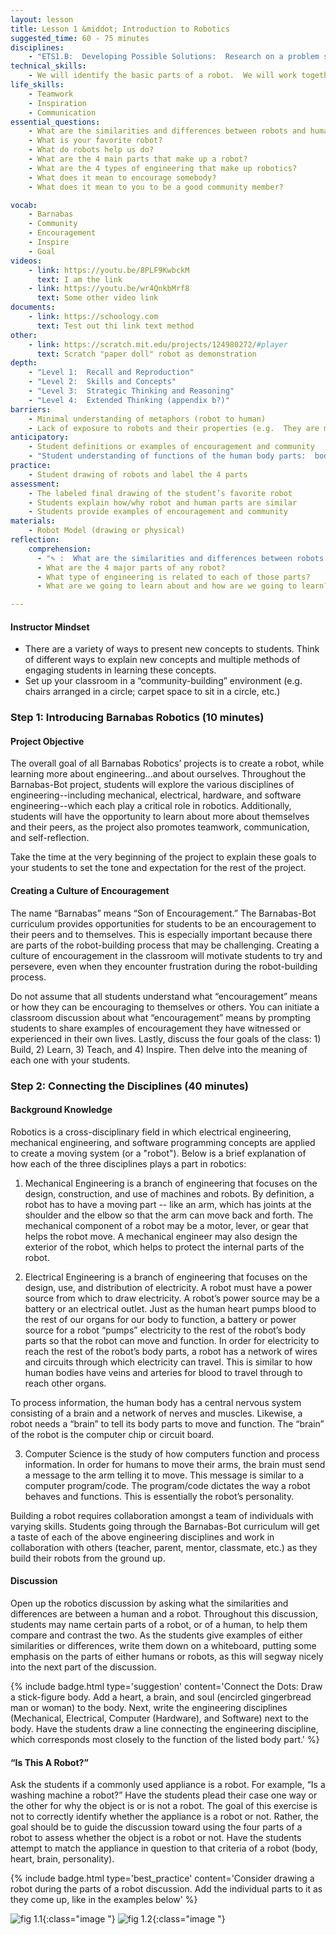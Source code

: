 ```yaml
---
layout: lesson
title: Lesson 1 &middot; Introduction to Robotics
suggested_time: 60 - 75 minutes
disciplines:
    - "ETS1.B:  Developing Possible Solutions:  Research on a problem should be carried out before beginning to design a solution.  (3-5-ETS1-2)"
technical_skills:
    - We will identify the basic parts of a robot.  We will work together to build, learn, teach, and inspire.
life_skills:
    - Teamwork
    - Inspiration
    - Communication
essential_questions:
    - What are the similarities and differences between robots and humans?  
    - What is your favorite robot?  
    - What do robots help us do?  
    - What are the 4 main parts that make up a robot?  
    - What are the 4 types of engineering that make up robotics?  
    - What does it mean to encourage somebody?  
    - What does it mean to you to be a good community member?  

vocab:
    - Barnabas
    - Community
    - Encouragement
    - Inspire
    - Goal
videos:
    - link: https://youtu.be/8PLF9KwbckM 
      text: I am the link
    - link: https://youtu.be/wr4QnkbMrf8  
      text: Some other video link
documents:
    - link: https://schoology.com
      text: Test out thi link text method
other:
    - link: https://scratch.mit.edu/projects/124980272/#player
      text: Scratch "paper doll" robot as demonstration
depth:
    - "Level 1:  Recall and Reproduction"
    - "Level 2:  Skills and Concepts"
    - "Level 3:  Strategic Thinking and Reasoning"
    - "Level 4:  Extended Thinking (appendix b?)"
barriers:
    - Minimal understanding of metaphors (robot to human)  
    - Lack of exposure to robots and their properties (e.g.  They are machines; they take commands in the form of code; they are not human; they can perform repetitive action)
anticipatory:
    - Student definitions or examples of encouragement and community  
    - "Student understanding of functions of the human body parts:  body, brain, heart, and soul"
practice:
    - Student drawing of robots and label the 4 parts
assessment:
    - The labeled final drawing of the student’s favorite robot
    - Students explain how/why robot and human parts are similar  
    - Students provide examples of encouragement and community
materials:
    - Robot Model (drawing or physical)
reflection:
    comprehension: 
      - "✎ :  What are the similarities and differences between robots and humans?"
      - What are the 4 major parts of any robot?
      - What type of engineering is related to each of those parts?
      - What are we going to learn about and how are we going to learn?

---
```


#### Instructor Mindset
* There are a variety of ways to present new concepts to students.  Think of different ways to explain new concepts and multiple methods of engaging students in learning these concepts.
* Set up your classroom in a “community-building” environment (e.g. chairs arranged in a circle; carpet space to sit in a circle, etc.)

### Step 1: Introducing Barnabas Robotics (10 minutes)
#### Project Objective
The overall goal of all Barnabas Robotics’ projects is to create a robot, while learning more about engineering...and about ourselves.  Throughout the Barnabas-Bot project, students will explore the various disciplines of engineering--including mechanical, electrical, hardware, and software engineering--which each play a critical role in robotics.  Additionally, students will have the opportunity to learn about more about themselves and their peers, as the project also promotes teamwork, communication, and self-reflection.

Take the time at the very beginning of the project to explain these goals to your students to set the tone and expectation for the rest of the project.

#### Creating a Culture of Encouragement
The name “Barnabas” means “Son of Encouragement.”  The Barnabas-Bot curriculum provides opportunities for students to be an encouragement to their peers and to themselves.  This is especially important because there are parts of the robot-building process that may be challenging.  Creating a culture of encouragement in the classroom will motivate students to try and persevere, even when they encounter frustration during the robot-building process.

Do not assume that all students understand what “encouragement” means or how they can be encouraging to themselves or others.  You can initiate a classroom discussion about what “encouragement” means by prompting students to share examples of encouragement they have witnessed or experienced in their own lives.  Lastly, discuss the four goals of the class:  1) Build, 2) Learn, 3) Teach, and 4) Inspire.  Then delve into the meaning of each one with your students.

### Step 2: Connecting the Disciplines (40 minutes)
#### Background Knowledge
Robotics is a cross-disciplinary field in which electrical engineering, mechanical engineering, and software programming concepts are applied to create a moving system (or a "robot").  Below is a brief explanation of how each of the three disciplines plays a part in robotics:

1)  Mechanical Engineering​ i​s a branch of engineering that focuses on the design, construction, and use of machines and robots.  By definition, a robot has to have a moving part -- like an arm, which has joints at the shoulder and the elbow so that the arm can move back and forth. The mechanical component of a robot may be a motor, lever, or gear that helps the robot move.  A mechanical engineer may also design the exterior of the robot, which helps to protect the internal parts of the robot.

2)  Electrical Engineering​ ​is a branch of engineering that focuses on the design, use, and distribution of electricity.  A robot must have a power source from which to draw electricity.  A robot’s power source may be a battery or an electrical outlet.  Just as the human heart pumps blood to the rest of our organs for our body to function, a battery or power source for a robot “pumps” electricity to the rest of the robot’s body parts so that the robot can move and function.  In order for electricity to reach the rest of the robot’s body parts, a robot has a network of wires and circuits through which electricity can travel.  This is similar to how human bodies have veins and arteries for blood to travel through to reach other organs.

To process information, the human body has a central nervous system consisting of a brain and a network of nerves and muscles.  Likewise, a robot needs a “brain” to tell its body parts to move and function. The “brain” of the robot is the computer chip or circuit board. 

3) Computer Science​ is the study of how computers function and process information. In order for humans to move their arms, the brain must send a message to the arm telling it to move. This message is similar to a computer program/code.  The program/code dictates the way a robot behaves and functions.  This is essentially the robot’s personality.

Building a robot requires collaboration amongst a team of individuals with varying skills.  Students going through the Barnabas-Bot curriculum will get a taste of each of the above engineering disciplines and work in collaboration with others (teacher, parent, mentor, classmate, etc.) as they build their robots from the ground up.

#### Discussion
Open up the robotics discussion by asking what the similarities and differences are between a human and a robot.  Throughout this discussion, students may name certain parts of a robot, or of a human, to help them compare and contrast the two.  As the students give examples of either similarities or differences, write them down on a whiteboard, putting some emphasis on the parts of either humans or robots, as this will segway nicely into the next part of the discussion.

{% include badge.html type='suggestion' content='Connect the Dots:  Draw a stick-figure body.  Add a heart, a brain, and soul (encircled gingerbread man or woman) to the body.  Next, write the engineering disciplines (Mechanical, Electrical, Computer (Hardware), and Software) next to the body.  Have the students draw a line connecting the engineering discipline, which corresponds most closely to the function  of the listed body part.' %}

#### “Is This A Robot?”  
 Ask the students if a commonly used appliance is a robot.  For example, “Is a washing machine a robot?”  Have the students plead their case one way or the other for why the object is or is not a robot.  The goal of this exercise is not to correctly identify whether the appliance is a robot or not.  Rather, the goal should be to guide the discussion toward using the four parts of a robot to assess whether the object is a robot or not.  Have the students attempt to match the appliance in question to that criteria of a robot (body, heart, brain, personality).

{% include badge.html type='best_practice' content='Consider drawing a robot during the parts of a robot discussion. Add the individual parts to it as they come up, like in the examples below' %}

![fig 1.1](fig-1_1.png){:class="image "}
![fig 1.2](fig-1_2.png){:class="image "}